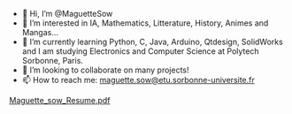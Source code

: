 - 👋 Hi, I’m @MaguetteSow
- 👀 I’m interested in IA, Mathematics, Litterature, History, Animes and Mangas...
- 🌱 I’m currently learning Python, C, Java, Arduino, Qtdesign, SolidWorks and I am studying  Electronics and Computer Science at Polytech Sorbonne, Paris.
- 💞️ I’m looking to collaborate on many projects!
- 📫 How to reach me:  maguette.sow@etu.sorbonne-universite.fr

<!---
MaguetteSow/MaguetteSow is a ✨ special ✨ repository because its `README.md` (this file) appears on your GitHub profile.
You can click the Preview link to take a look at your changes.
--->
[Maguette_sow_Resume.pdf](https://github.com/MaguetteSow/MaguetteSow/files/11199083/Gray.Minimalist.Resume.1.pdf)
